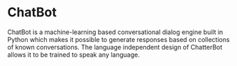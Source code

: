 # ChatBot
ChatBot is a machine-learning based conversational dialog engine built in Python which makes it possible to generate responses based on collections of known conversations. The language independent design of ChatterBot allows it to be trained to speak any language.
